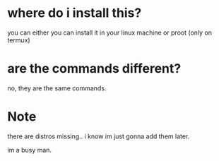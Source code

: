 # where do i install this?

you can either you can install it in your linux machine or proot (only on termux)

# are the commands different?

no, they are the same commands.

# Note

there are distros missing.. i know im just gonna add them later.

im a busy man.
